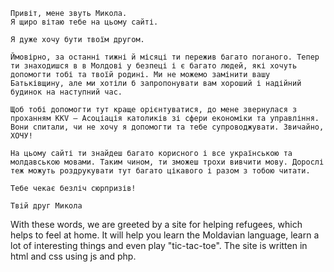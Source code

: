 ``` 
Привіт, мене звуть Микола.
Я щиро вітаю тебе на цьому сайті.

Я дуже хочу бути твоїм другом.

Ймовірно, за останні тижні й місяці ти пережив багато поганого. Тепер ти знаходишся в в Молдові у безпеці і є багато людей, які хочуть допомогти тобі та твоїй родині. Ми не можемо замінити вашу Батьківщину, але ми хотіли б запропонувати вам хороший і надійний будинок на наступний час.

Щоб тобі допомогти тут краще орієнтуватися, до мене звернулася з проханням KKV – Асоціація католиків зі сфери економіки та управління. Вони спитали, чи не хочу я допомогти та тебе супроводжувати. Звичайно, ХОЧУ!

На цьому сайті ти знайдеш багато корисного і все українською та молдавською мовами. Таким чином, ти зможеш трохи вивчити мову. Дорослі теж можуть роздрукувати тут багато цікавого і разом з тобою читати.

Тебе чекає безліч сюрпризів!

Твій друг Микола

```

With these words, we are greeted by a site for helping refugees, which helps to feel at home.
It will help you learn the Moldavian language, learn a lot of interesting things and even play "tic-tac-toe".
The site is written in html and css using js and php.

